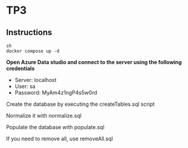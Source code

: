 # TP3

## Instructions

```
sh
docker compose up -d
```

**Open Azure Data studio and connect to the server using the following credentials**

- Server: localhost
- User: sa
- Password: MyAm4z1ngP4s5w0rd

Create the database by executing the createTables.sql script

Normalize it with normalize.sql

Populate the database with populate.sql

If you need to remove all, use removeAll.sql
